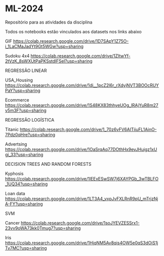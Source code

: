 # ML-2024
Repositório para as atividades da disciplina

Todos os notebooks estão vinculados aos datasets nos links abaixo

GIF  https://colab.research.google.com/drive/1D7SApY1Z75O-i_1LaCMaJadYt9Gt5WGw?usp=sharing

Sudoku 4x4 https://colab.research.google.com/drive/1ZItwYf-2tVzK_8sWXUtPaPKSstdlFSel?usp=sharing

REGRESSÃO LINEAR

USA_Housing
https://colab.research.google.com/drive/1di__1pcZ2l6r_rXdyjNVT3BOOcRUYPaY?usp=sharing

Ecommerce
https://colab.research.google.com/drive/1S48KX83thhyeUOg_lRAjYuR8m27v5m3F?usp=sharing

REGRESSÃO LOGÍSTICA

Titanic
https://colab.research.google.com/drive/1_70z6vFV6AITiiuFL1AinO-7Pdz0qHre?usp=sharing

 Advertsing
https://colab.research.google.com/drive/1OaSrqAq77DOthHx9evJHuigz1xUgj_33?usp=sharing

DECISION TREES AND RANDOM FORESTS

Kyphosis
https://colab.research.google.com/drive/1lEExESwSW7j6XAYPGb_3wTBLFO_1UQ34?usp=sharing

Loan data
https://colab.research.google.com/drive/1LT3A4_vxpJvFXLRnR9pU_mTrjzNjA-FY?usp=sharing

SVM

Cancer
https://colab.research.google.com/drive/1soJYEVZESSrx1-23vv9oWA73kk0Tmug7?usp=sharing

Iris
https://colab.research.google.com/drive/1HjqNM5Av8qis4OW5e0qS3dOiS1jTv7MC?usp=sharing
